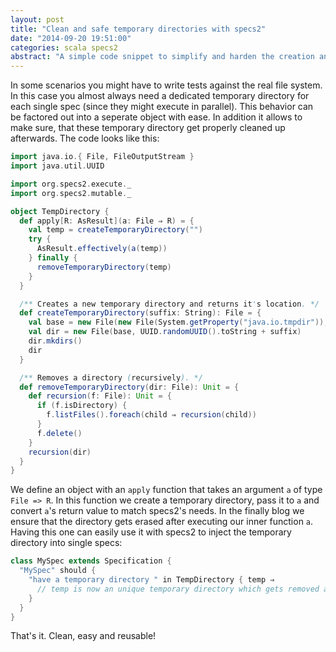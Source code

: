 ```yaml
---
layout: post
title: "Clean and safe temporary directories with specs2"
date: "2014-09-20 19:51:00"
categories: scala specs2
abstract: "A simple code snippet to simplify and harden the creation and usage of temporary directories with specs2."
---
```


In some scenarios you might have to write tests against the real file system. In this case you almost always need a dedicated temporary directory for each single spec (since they might execute in parallel). This behavior can be factored out into a seperate object with ease. In addition it allows to make sure, that these temporary directory get properly cleaned up afterwards. The code looks like this:

~~~ scala
import java.io.{ File, FileOutputStream }
import java.util.UUID

import org.specs2.execute._
import org.specs2.mutable._

object TempDirectory {
  def apply[R: AsResult](a: File ⇒ R) = {
    val temp = createTemporaryDirectory("")
    try {
      AsResult.effectively(a(temp))
    } finally {
      removeTemporaryDirectory(temp)
    }
  }

  /** Creates a new temporary directory and returns it's location. */
  def createTemporaryDirectory(suffix: String): File = {
    val base = new File(new File(System.getProperty("java.io.tmpdir")), "gittimeshift")
    val dir = new File(base, UUID.randomUUID().toString + suffix)
    dir.mkdirs()
    dir
  }

  /** Removes a directory (recursively). */
  def removeTemporaryDirectory(dir: File): Unit = {
    def recursion(f: File): Unit = {
      if (f.isDirectory) {
        f.listFiles().foreach(child ⇒ recursion(child))
      }
      f.delete()
    }
    recursion(dir)
  }
}
~~~

We define an object with an `apply` function that takes an argument `a` of type `File => R`. In this function we create a temporary directory, pass it to `a` and convert `a`'s return value to match specs2's needs. In the finally blog we ensure that the directory gets erased after executing our inner function `a`. Having this one can easily use it with specs2 to inject the temporary directory into single specs:

~~~ scala
class MySpec extends Specification {
  "MySpec" should {
    "have a temporary directory " in TempDirectory { temp ⇒
      // temp is now an unique temporary directory which gets removed after executing the test
    }
  }
}
~~~

That's it. Clean, easy and reusable!
